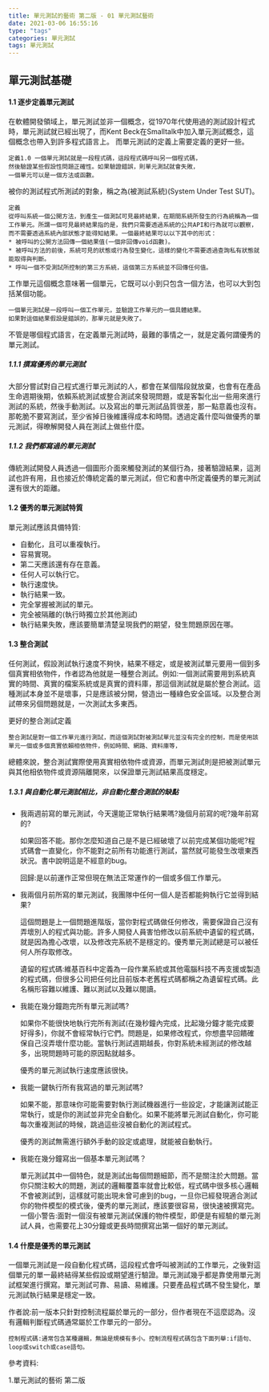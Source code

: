 ```yaml
---
title: 單元測試的藝術 第二版 - 01 單元測試藝術
date: 2021-03-06 16:55:16
type: "tags"
categories: 單元測試
tags: 單元測試
---
```



## 單元測試基礎

#### 1.1 逐步定義單元測試

在軟體開發領域上，單元測試並非一個概念，從1970年代使用過的測試設計程式時，單元測試就已經出現了，而Kent Beck在Smalltalk中加入單元測試概念，這個概念也帶入到許多程式語言上。
而單元測試的定義上需要定義的更好一些。

    定義1.0 一個單元測試就是一段程式碼，這段程式碼呼叫另一個程式碼，
    然後驗證某些假設性問題正確性。如果驗證錯誤，則單元測試就會失敗，
    一個單元可以是一個方法或函數。

被你的測試程式所測試的對象，稱之為(被測試系統)(System Under Test SUT)。

    定義
    從呼叫系統一個公開方法，到產生一個測試可見最終結果，在期間系統所發生的行為統稱為一個
    工作單元。所謂一個可見最終結果指的是，我們只需要透過系統的公共API和行為就可以觀察，
    而不需要透過系統內部狀態才能得知結果。一個最終結果可以以下其中的形式：
    * 被呼叫的公開方法回傳一個結果值(一個非回傳void函數)。
    * 被呼叫方法的前後，系統可見的狀態或行為發生變化，這樣的變化不需要透過查詢私有狀態就能取得與判斷。
    * 呼叫一個不受測試所控制的第三方系統，這個第三方系統並不回傳任何值。

工作單元這個概念意味著一個單元，它既可以小到只包含一個方法，也可以大到包括某個功能。

    一個單元測試是一段呼叫一個工作單元，並驗證工作單元的一個具體結果。
    如果對這個結果假設是錯誤的，那單元就是失敗了。

不管是哪個程式語言，在定義單元測試時，最難的事情之一，就是定義何謂優秀的單元測試。

##### 1.1.1 撰寫優秀的單元測試

大部分嘗試對自己程式進行單元測試的人，都會在某個階段就放棄，也會有在產品生命週期後期，依賴系統測試或整合測試來發現問題，或是客製化出一些用來進行測試的系統，然後手動測試。以及寫出的單元測試品質很差，那一點意義也沒有。那乾脆不要寫測試，至少省掉日後維護得成本和時間。透過定義什麼叫做優秀的單元測試，得暸解開發人員在測試上做些什麼。

##### 1.1.2 我們都寫過的單元測試

傳統測試開發人員透過一個圖形介面來觸發測試的某個行為，接著驗證結果，這測試也許有用，且也接近於傳統定義的單元測試，但它和書中所定義優秀的單元測試還有很大的距離。

#### 1.2 優秀的單元測試特質

單元測試應該具備特質:

* 自動化，且可以重複執行。
* 容易實現。
* 第二天應該還有存在意義。
* 任何人可以執行它。
* 執行速度快。
* 執行結果一致。
* 完全掌握被測試的單元。
* 完全被隔離的(執行時獨立於其他測試)
* 執行結果失敗，應該要簡單清楚呈現我們的期望，發生問題原因在哪。

#### 1.3 整合測試

任何測試，假設測試執行速度不夠快，結果不穩定，或是被測試單元要用一個到多個真實相依物件，作者認為他就是一種整合測試。例如:一個測試需要用到系統真實的時間、真實的檔案系統或是真實的資料庫，那這個測試就是屬於整合測試。這種測試本身並不是壞事，只是應該被分開，營造出一種綠色安全區域。以及整合測試帶來另個問題就是，一次測試太多東西。

更好的整合測試定義

    整合測試是對一個工作單元進行測試，而這個測試對被測試單元並沒有完全的控制，而是使用該單元一個或多個真實依賴相依物件，例如時間、網路、資料庫等，

總體來說，整合測試實際使用真實相依物件或資源，而單元測試則是把被測試單元與其他相依物件或資源隔離開來，以保證單元測試結果高度穩定。

##### 1.3.1 與自動化單元測試相比，非自動化整合測試的缺點

* 我兩週前寫的單元測試，今天還能正常執行結果嗎?幾個月前寫的呢?幾年前寫的?

  如果回答不能。那你怎麼知道自己是不是已經破壞了以前完成某個功能呢?程式碼會一直變化，你不能對之前所有功能進行測試，當然就可能發生改壞東西狀況。書中說明這是不經意的bug。

  回歸:是以前運作正常但現在無法正常運作的一個或多個工作單元。

* 我兩個月前所寫的單元測試，我團隊中任何一個人是否都能夠執行它並得到結果?

  這個問題是上一個問題進階版，當你對程式碼做任何修改，需要保證自己沒有弄壞別人的程式與功能。許多人開發人員害怕修改以前系統中遺留的程式碼，就是因為擔心改壞，以及修改完系統不是穩定的。優秀單元測試總是可以被任何人所存取修改。

  遺留的程式碼:維基百科中定義為一段作業系統或其他電腦科技不再支援或製造的程式碼，但很多公司把任何比目前版本老舊程式碼都稱之為遺留程式碼。此名稱形容難以維護、難以測試以及難以閱讀。

* 我能在幾分鐘跑完所有單元測試嗎?

  如果你不能很快地執行完所有測試(在幾秒鐘內完成，比起幾分鐘才能完成要好得多)，你就不會經常執行它們。問題是，如果修改程式，你想盡早回饋確保自己沒弄壞什麼功能。當執行測試週期越長，你對系統未經測試的修改越多，出現問題時可能的原因點就越多。

  優秀的單元測試執行速度應該很快。

* 我能一鍵執行所有我寫過的單元測試嗎?
  
  如果不能，那意味你可能需要對執行測試機器進行一些設定，才能讓測試能正常執行，或是你的測試並非完全自動化。如果不能將單元測試自動化，你可能每次重複測試的時候，跳過這些沒被自動化的測試程式。

  優秀的測試無需進行額外手動的設定或處理，就能被自動執行。

* 我能在幾分鐘寫出一個基本單元測試嗎？

  單元測試其中一個特色，就是測試出每個問題細節，而不是關注於大問題。當你只關注較大的問題，測試的邏輯覆蓋率就會比較低，程式碼中很多核心邏輯不會被測試到，這樣就可能出現未曾可慮到的bug，一旦你已經發現適合測試你的物件模型的模式後，優秀的單元測試，應該要很容易，很快速被撰寫完。一個小警告:面對一個沒有被單元測試保護的物件模型，即便是有經驗的單元測試人員，也需要花上30分鐘或更長時間撰寫出第一個好的單元測試。


#### 1.4 什麼是優秀的單元測試

一個單元測試是一段自動化程式碼，這段程式會呼叫被測試的工作單元，之後對這個單元的單一最終結得某些假設或期望進行驗證。單元測試幾乎都是靠使用單元測試框架進行撰寫。單元測試可靠、易讀、易維護。只要產品程式碼不發生變化，單元測試執行結果是穩定一致。


作者說:前一版本只針對控制流程屬於單元的一部分，但作者現在不這麼認為。沒有邏輯判斷程式碼通常屬於工作單元的一部分。

    控制程式碼:通常包含某種邏輯，無論是規模有多小。控制流程程式碼包含下面列舉:if語句、loop或switch或case語句。


參考資料: 

1.單元測試的藝術 第二版